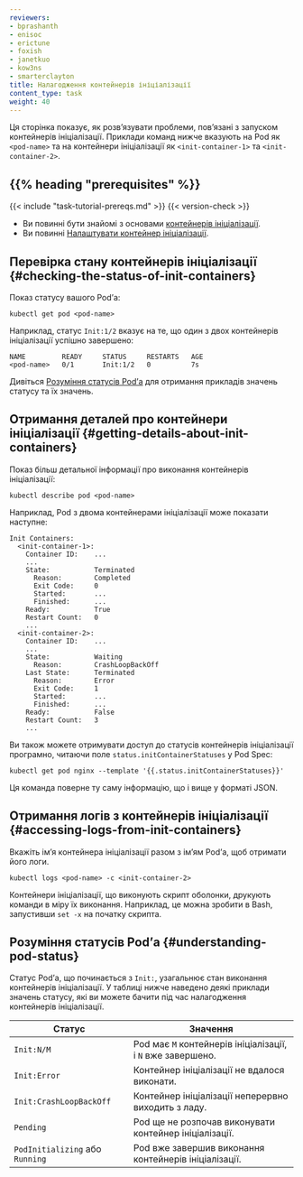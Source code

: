 ```yaml
---
reviewers:
- bprashanth
- enisoc
- erictune
- foxish
- janetkuo
- kow3ns
- smarterclayton
title: Налагодження контейнерів ініціалізації
content_type: task
weight: 40
---
```


<!-- overview -->

Ця сторінка показує, як розвʼязувати проблеми, повʼязані з запуском контейнерів ініціалізації. Приклади команд нижче вказують на Pod як `<pod-name>` та на контейнери ініціалізації як `<init-container-1>` та `<init-container-2>`.

## {{% heading "prerequisites" %}}

{{< include "task-tutorial-prereqs.md" >}} {{< version-check >}}

* Ви повинні бути знайомі з основами [контейнерів ініціалізації](/docs/concepts/workloads/pods/init-containers/).
* Ви повинні [Налаштувати контейнер ініціалізації](/docs/tasks/configure-pod-container/configure-pod-initialization/#create-a-pod-that-has-an-init-container).

<!-- steps -->

## Перевірка стану контейнерів ініціалізації {#checking-the-status-of-init-containers}

Показ статусу вашого Podʼа:

```shell
kubectl get pod <pod-name>
```

Наприклад, статус `Init:1/2` вказує на те, що один з двох контейнерів ініціалізації успішно завершено:

```none
NAME         READY     STATUS     RESTARTS   AGE
<pod-name>   0/1       Init:1/2   0          7s
```

Дивіться [Розуміння статусів Podʼа](#understanding-pod-status) для отримання прикладів значень статусу та їх значень.

## Отримання деталей про контейнери ініціалізації {#getting-details-about-init-containers}

Показ більш детальної інформації про виконання контейнерів ініціалізації:

```shell
kubectl describe pod <pod-name>
```

Наприклад, Pod з двома контейнерами ініціалізації може показати наступне:

```none
Init Containers:
  <init-container-1>:
    Container ID:    ...
    ...
    State:           Terminated
      Reason:        Completed
      Exit Code:     0
      Started:       ...
      Finished:      ...
    Ready:           True
    Restart Count:   0
    ...
  <init-container-2>:
    Container ID:    ...
    ...
    State:           Waiting
      Reason:        CrashLoopBackOff
    Last State:      Terminated
      Reason:        Error
      Exit Code:     1
      Started:       ...
      Finished:      ...
    Ready:           False
    Restart Count:   3
    ...
```

Ви також можете отримувати доступ до статусів контейнерів ініціалізації програмно, читаючи поле `status.initContainerStatuses` у Pod Spec:

```shell
kubectl get pod nginx --template '{{.status.initContainerStatuses}}'
```

Ця команда поверне ту саму інформацію, що і вище у форматі JSON.

## Отримання логів з контейнерів ініціалізації {#accessing-logs-from-init-containers}

Вкажіть імʼя контейнера ініціалізації разом з імʼям Podʼа, щоб отримати його логи.

```shell
kubectl logs <pod-name> -c <init-container-2>
```

Контейнери ініціалізації, що виконують скрипт оболонки, друкують команди в міру їх виконання. Наприклад, це можна зробити в Bash, запустивши `set -x` на початку скрипта.

<!-- discussion -->

## Розуміння статусів Podʼа {#understanding-pod-status}

Статус Podʼа, що починається з `Init:`, узагальнює стан виконання контейнерів ініціалізації. У таблиці нижче наведено деякі приклади значень статусу, які ви можете бачити під час налагодження контейнерів ініціалізації.

Статус | Значення
------ | -------
`Init:N/M` | Pod має `M` контейнерів ініціалізації, і `N` вже завершено.
`Init:Error` | Контейнер ініціалізації не вдалося виконати.
`Init:CrashLoopBackOff` | Контейнер ініціалізації неперервно виходить з ладу.
`Pending` | Pod ще не розпочав виконувати контейнер ініціалізації.
`PodInitializing` або `Running` | Pod вже завершив виконання контейнерів ініціалізації.
